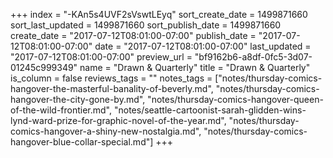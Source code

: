 +++
index = "-KAn5s4UVF2sVswtLEyq"
sort_create_date = 1499871660
sort_last_updated = 1499871660
sort_publish_date = 1499871660
create_date = "2017-07-12T08:01:00-07:00"
publish_date = "2017-07-12T08:01:00-07:00"
date = "2017-07-12T08:01:00-07:00"
last_updated = "2017-07-12T08:01:00-07:00"
preview_url = "bf9162b6-a8df-0fc5-3d07-01245c999349"
name = "Drawn &amp; Quarterly"
title = "Drawn &amp; Quarterly"
is_column = false
reviews_tags = ""
notes_tags = ["notes/thursday-comics-hangover-the-masterful-banality-of-beverly.md", "notes/thursday-comics-hangover-the-city-gone-by.md", "notes/thursday-comics-hangover-queen-of-the-wild-frontier.md", "notes/seattle-cartoonist-sarah-glidden-wins-lynd-ward-prize-for-graphic-novel-of-the-year.md", "notes/thursday-comics-hangover-a-shiny-new-nostalgia.md", "notes/thursday-comics-hangover-blue-collar-special.md"]
+++

